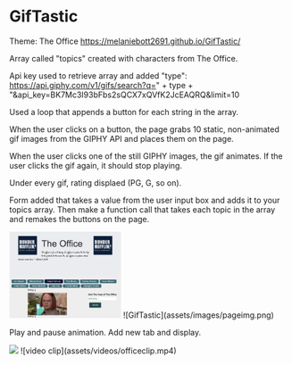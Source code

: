 # GifTastic
Theme: The Office
https://melaniebott2691.github.io/GifTastic/

Array called "topics" created with characters from The Office.

Api key used to retrieve array and added "type": 
https://api.giphy.com/v1/gifs/search?q=" + type + "&api_key=BK7Mc3I93bFbs2sQCX7xQVfK2JcEAQRQ&limit=10

Used a loop that appends a button for each string in the array.

When the user clicks on a button, the page grabs 10 static, non-animated gif images from the GIPHY API and places them on the page.


When the user clicks one of the still GIPHY images, the gif animates. If the user clicks the gif again, it should stop playing.


Under every gif, rating displaed (PG, G, so on).

Form added that takes a value from the user input box and adds it to your topics array. Then make a function call that takes each topic in the array and remakes the buttons on the page.

<img src="assets/images/pageimg.png" width="200px">
![GifTastic](assets/images/pageimg.png)

Play and pause animation. Add new tab and display.

<img src="assets/videos/officeclip.mp4" width="200px">
![video clip](assets/videos/officeclip.mp4)

